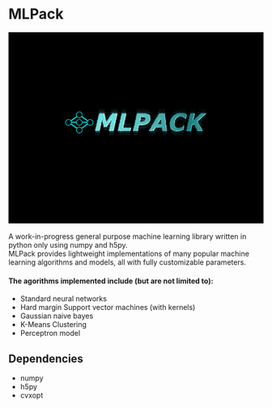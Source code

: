 # MLPack
<p align="center">
  <img src="logo.png" aligh="center"><br>  
</p>
A work-in-progress general purpose machine learning library written in python only using numpy and h5py.<br>
MLPack provides lightweight implementations of many popular machine learning algorithms and models,
all with fully customizable parameters.
<h4> The agorithms implemented include (but are not limited to): </h4>
<ul>
<li>Standard neural networks</li>
<li>Hard margin Support vector machines (with kernels)</li>
<li>Gaussian naive bayes</li>
<li>K-Means Clustering</li>
<li>Perceptron model</li>
</ul>

<h2>Dependencies</h2>
<ul>
  <li>numpy</li>
  <li>h5py</li>
  <li>cvxopt</li>
</ul>
